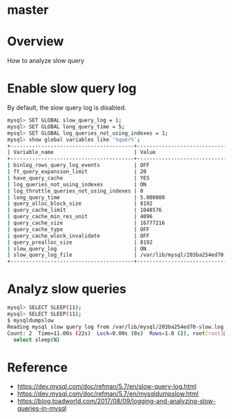 # master

# Overview
How to analyze slow query


# Enable slow query log
By default, the slow query log is disabled.
```bash
mysql> SET GLOBAL slow_query_log = 1;
mysql> SET GLOBAL long_query_time = 5;
mysql> SET GLOBAL log_queries_not_using_indexes = 1;
mysql> show global variables like '%quer%';
+----------------------------------------+--------------------------------------+
| Variable_name                          | Value                                |
+----------------------------------------+--------------------------------------+
| binlog_rows_query_log_events           | OFF                                  |
| ft_query_expansion_limit               | 20                                   |
| have_query_cache                       | YES                                  |
| log_queries_not_using_indexes          | ON                                   |
| log_throttle_queries_not_using_indexes | 0                                    |
| long_query_time                        | 5.000000                             |
| query_alloc_block_size                 | 8192                                 |
| query_cache_limit                      | 1048576                              |
| query_cache_min_res_unit               | 4096                                 |
| query_cache_size                       | 16777216                             |
| query_cache_type                       | OFF                                  |
| query_cache_wlock_invalidate           | OFF                                  |
| query_prealloc_size                    | 8192                                 |
| slow_query_log                         | ON                                   |
| slow_query_log_file                    | /var/lib/mysql/203ba254ed70-slow.log |
+----------------------------------------+--------------------------------------+
```


# Analyz slow queries
```bash
mysql> SELECT SLEEP(11);
mysql> SELECT SLEEP(11);
$ mysqldumpslow
Reading mysql slow query log from /var/lib/mysql/203ba254ed70-slow.log
Count: 2  Time=11.00s (22s)  Lock=0.00s (0s)  Rows=1.0 (2), root[root]@localhost
  select sleep(N)
```





# Reference
* https://dev.mysql.com/doc/refman/5.7/en/slow-query-log.html
* https://dev.mysql.com/doc/refman/5.7/en/mysqldumpslow.html
* https://blog.toadworld.com/2017/08/09/logging-and-analyzing-slow-queries-in-mysql
